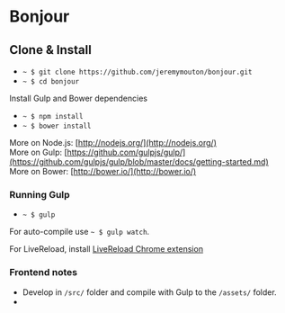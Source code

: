 # Bonjour

## Clone & Install

- `~ $ git clone https://github.com/jeremymouton/bonjour.git`
- `~ $ cd bonjour`

Install Gulp and Bower dependencies

- `~ $ npm install`
- `~ $ bower install`

More on Node.js: [http://nodejs.org/](http://nodejs.org/)<br>
More on Gulp: [https://github.com/gulpjs/gulp/](https://github.com/gulpjs/gulp/blob/master/docs/getting-started.md)<br>
More on Bower: [http://bower.io/](http://bower.io/)


### Running Gulp

- `~ $ gulp`

For auto-compile use `~ $ gulp watch`.

For LiveReload, install [LiveReload Chrome extension](https://chrome.google.com/webstore/detail/livereload/jnihajbhpnppcggbcgedagnkighmdlei/)


### Frontend notes

- Develop in `/src/` folder and compile with Gulp to the `/assets/` folder.
- 
